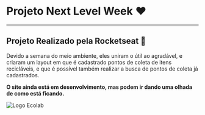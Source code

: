 # Projeto Next Level Week :heart:

---

## Projeto Realizado pela Rocketseat :rocket:

Devido a semana do meio ambiente, eles uniram o útil ao agradável, e criaram um layout em que é cadastrado pontos de coleta de itens recicláveis, e que é possível também realizar a busca de pontos de coleta já cadastrados.

**O site ainda está em desenvolvimento, mas podem ir dando uma olhada de como está ficando.**

![Logo Ecolab](https://raw.githubusercontent.com/lucasrrocha/nlw/4f305efc0f77e0b80158c50c2710015624bada43/assets/logo.svg)

